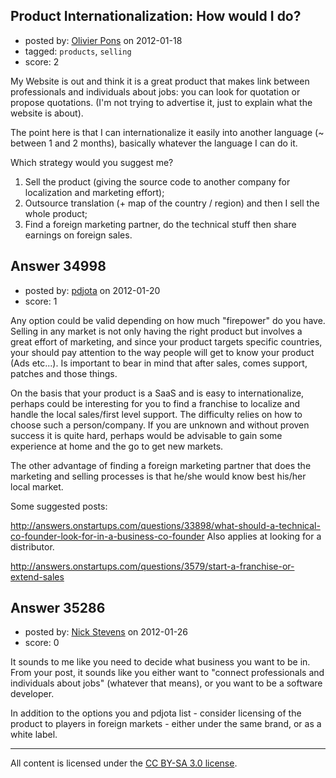 ## Product Internationalization: How would I do?

- posted by: [Olivier Pons](https://stackexchange.com/users/-1/8850-olivier-pons) on 2012-01-18
- tagged: `products`, `selling`
- score: 2

My Website is out and think it is a great product that makes link between professionals and individuals about jobs: you can look for quotation or propose quotations.
(I'm not trying to advertise it, just to explain what the website is about).

The point here is that I can internationalize it easily into another language (~ between 1 and 2 months), basically whatever the language I can do it.

Which strategy would you suggest me?

 1. Sell the product (giving the source code to another company for localization and marketing effort);
 2. Outsource translation (+ map of the country / region) and then I sell the whole product;
 3. Find a foreign marketing partner, do the technical stuff then share earnings on foreign sales.



## Answer 34998

- posted by: [pdjota](https://stackexchange.com/users/-1/1355-pdjota) on 2012-01-20
- score: 1

Any option could be valid depending on how much "firepower" do you have.
Selling in any market is not only having the right product but involves a great effort of marketing, and since your product targets specific countries, your should pay attention to the way people will get to know your product (Ads etc...). Is important to bear in mind that after sales, comes support, patches and those things.

On the basis that your product is a SaaS and is easy to internationalize, perhaps could be interesting for you to find a franchise to localize and handle the local sales/first level support. The difficulty relies on how to choose such a person/company. If you are unknown and without proven success it is quite hard, perhaps would be advisable to gain some experience at home and the go to get new markets.

The other advantage of finding a foreign marketing partner that does the marketing and selling processes is that he/she would know best his/her local market.

Some suggested posts:

http://answers.onstartups.com/questions/33898/what-should-a-technical-co-founder-look-for-in-a-business-co-founder Also applies at looking for a distributor.

http://answers.onstartups.com/questions/3579/start-a-franchise-or-extend-sales


## Answer 35286

- posted by: [Nick Stevens](https://stackexchange.com/users/-1/15902-nick-stevens) on 2012-01-26
- score: 0

It sounds to me like you need to decide what business you want to be in. From your post, it sounds like you either want to "connect professionals and individuals about jobs" (whatever that means), or you want to be a software developer.

In addition to the options you and pdjota list - consider licensing of the product to players in foreign markets - either under the same brand, or as a white label.



---

All content is licensed under the [CC BY-SA 3.0 license](https://creativecommons.org/licenses/by-sa/3.0/).
